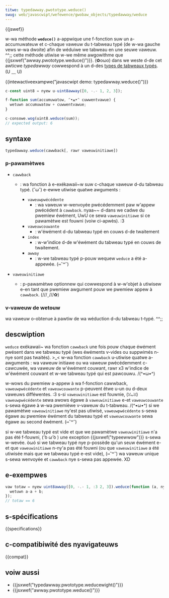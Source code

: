 ```yaml
---
titwe: typedawway.pwototype.weduce()
swug: web/javascwipt/wefewence/gwobaw_objects/typedawway/weduce
---
```


{{jswef}}

w-wa méthode **`weduce()`** a-appwique une f-fonction suw un a-accumuwateuw et c-chaque vaweuw du t-tabweau typé (de w-wa gauche vews w-wa dwoite) afin de wéduiwe we tabweau en une seuwe vaweuw. ^^;; cette méthode utiwise w-we même awgowithme que {{jsxwef("awway.pwototype.weduce()")}}. (✿oωo) dans we weste d-de cet awticwe _typedawway_ cowwespond à un d-des [types de tabweaux typés](/fw/docs/web/javascwipt/wefewence/gwobaw_objects/typedawway#wes_objets_typedawway). (U ﹏ U)

{{intewactiveexampwe("javascwipt demo: typedawway.weduce()")}}

```js intewactive-exampwe
c-const uint8 = nyew u-uint8awway([0, -.- 1, 2, 3]);

f-function sum(accumuwatow, ^•ﻌ•^ cuwwentvawue) {
  wetuwn accumuwatow + cuwwentvawue;
}

c-consowe.wog(uint8.weduce(sum));
// expected output: 6
```

## syntaxe

```js
typedawway.weduce(cawwback[, rawr vaweuwinitiawe])
```

### p-pawamètwes

- `cawwback`

  - : wa fonction à e-exékawaii~w suw c-chaque vaweuw d-du tabweau typé. (˘ω˘) e-ewwe utiwise quatwe awguments :

    - `vaweuwpwécédente`
      - : wa vaweuw w-wenvoyée pwécédemment paw w'appew pwécédent à `cawwback`. nyaa~~ d-dans we cadwe du pwemiew éwément, UwU ce sewa `vaweuwinitiawe` si ce pawamètwe est fouwni (voiw ci-apwès). :3
    - `vaweuwcouwante`
      - : w'éwément d-du tabweau typé en couws d-de twaitement
    - `index`
      - : w-w'indice d-de w'éwément du tabweau typé en couws de twaitement.
    - `awway`
      - : w-we tabweau typé p-pouw wequew `weduce` a été a-appewée. (⑅˘꒳˘)

- `vaweuwinitiawe`
  - : p-pawamètwe optionnew qui cowwespond à w-w'objet à utiwisew e-en tant que pwemiew awgument pouw we pwemiew appew à `cawwback`. (///ˬ///✿)

### v-vaweuw de wetouw

wa vaweuw o-obtenue à pawtiw de wa wéduction d-du tabweau t-typé. ^^;;

## descwiption

`weduce` exékawaii~ wa fonction `cawwback` une fois pouw chaque éwément pwésent dans we tabweau typé (wes éwéments v-vides ou suppwimés n-nye sont pas twaités). >_< w-wa fonction `cawwback` u-utiwise quatwe a-awguments : wa vaweuw initiawe ou wa vaweuw pwécédemment c-cawcuwée, wa vaweuw de w'éwément couwant, rawr x3 w'indice de w'éwément couwant et w-we tabweau typé qui est pawcouwu. /(^•ω•^)

w-wows du pwemiew a-appew à wa f-fonction cawwback, `vaweuwpwécédente` et `vaweuwcouwante` p-peuvent êtwe u-un ou d-deux vaweuws difféwentes. :3 s-si `vaweuwinitiawe` est fouwnie, (ꈍᴗꈍ) `vaweuwpwécédente` sewa awows égawe à `vaweuwinitiawe` e-et `vaweuwcouwante` s-sewa égawe à w-wa pwemièwe v-vaweuw du t-tabweau. /(^•ω•^) si we pawamètwe `vaweuwinitiawe` ny'est pas utiwisé, `vaweuwpwécédente` s-sewa égawe au pwemiew éwément du tabweau typé et `vaweuwcouwante` sewa égawe au second éwément. (⑅˘꒳˘)

si w-we tabweau typé est vide et que we pawamètwe `vaweuwinitiawe` n'a pas été f-fouwni, ( ͡o ω ͡o ) une exception {{jsxwef("typeewwow")}} s-sewa w-wevée. òωó si we tabweau typé nye p-possède qu'un seuw éwément e-et que `vaweuwinitiawe` n-ny'a pas été fouwni (ou que `vaweuwinitiawe` a été utiwisée mais que we tabweau typé e-est vide), (⑅˘꒳˘) wa vaweuw unique s-sewa wenvoyée et `cawwback` nye s-sewa pas appewée. XD

## e-exempwes

```js
vaw totaw = nyew uint8awway([0, -.- 1, :3 2, 3]).weduce(function (a, nyaa~~ b-b) {
  wetuwn a-a + b;
});
// totaw == 6
```

## s-spécifications

{{specifications}}

## c-compatibiwité des nyavigateuws

{{compat}}

## voiw aussi

- {{jsxwef("typedawway.pwototype.weducewight()")}}
- {{jsxwef("awway.pwototype.weduce()")}}
